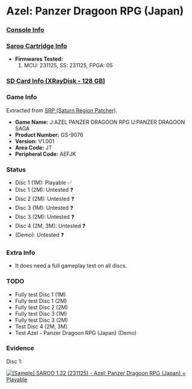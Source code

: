 # Azel: Panzer Dragoon RPG (Japan)

### [Console Info](../../../../Info/Consoles/VA13/README.md)

### [Saroo Cartridge Info](../../../../Info/Cartridges/RetroGameParadiseStore/1.32F/README.md)

- <b>Firmwares Tested:</b>
  1. MCU: 231125, SS: 231125, FPGA: 05

### [SD Card Info (XRayDisk - 128 GB)](../../../../Info/SdCards/XRayDisk/128GB/README.md)

### Game Info

Extracted from [SRP (Saturn Region Patcher)](https://segaxtreme.net/resources/saturn-region-patcher.81/download).

- <b>Game Name:</b> J:AZEL PANZER DRAGOON RPG U:PANZER DRAGOON SAGA
- <b>Product Number:</b> GS-9076
- <b>Version:</b> V1.001
- <b>Area Code:</b> JT
- <b>Peripheral Code:</b> AEFJK

### Status

- Disc 1 (1M): Playable :white_check_mark:
- Disc 1 (2M): Untested :question:
- Disc 2 (2M): Untested :question:
- Disc 3 (1M): Untested :question:
- Disc 3 (2M): Untested :question:
- Disc 4 (2M, 3M): Untested :question:
- (Demo): Untested :question:

### Extra Info

- It does need a full gameplay test on all discs.

### TODO

- Fully test Disc 1 (1M)
- Fully test Disc 1 (2M)
- Fully test Disc 2 (2M)
- Fully test Disc 3 (1M)
- Fully test Disc 3 (2M)
- Test Disc 4 (2M, 3M)
- Test Azel - Panzer Dragoon RPG (Japan) (Demo)

### Evidence

Disc 1:

[![[Sample] SAROO 1.32 (231125) - Azel: Panzer Dragoon RPG (Japan) = Playable](https://img.youtube.com/vi/hvorfqrrevs/0.jpg)](https://www.youtube.com/watch?v=hvorfqrrevs)
